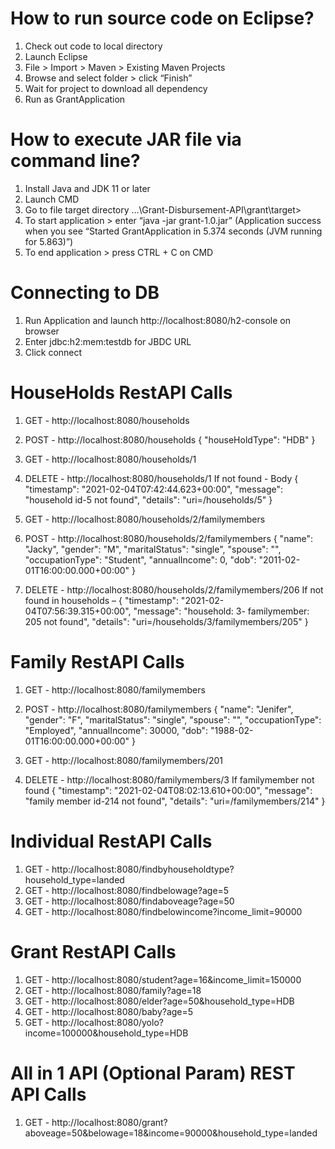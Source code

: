 How to run source code on Eclipse?
=================================
1.	Check out code to local directory
2.	Launch Eclipse
3.	File > Import > Maven > Existing Maven Projects
4.	Browse and select folder > click “Finish”
6.	Wait for project to download all dependency
7.	Run as GrantApplication


How to execute JAR file via command line?
=================================
1.	Install Java and JDK 11 or later
2.	Launch CMD
3.	Go to file target directory 
    …\Grant-Disbursement-API\grant\target>
4.	To start application > enter “java -jar grant-1.0.jar” (Application success when you see “Started GrantApplication in 5.374 seconds (JVM running for 5.863)”)
5.	To end application > press CTRL + C on CMD


Connecting to DB
=================================
1.	Run Application and launch http://localhost:8080/h2-console on browser
2.	Enter jdbc:h2:mem:testdb for JBDC URL
3.	Click connect 


HouseHolds RestAPI Calls
=============
1.	GET - http://localhost:8080/households
2.	POST - http://localhost:8080/households 
{
	"houseHoldType": "HDB"
}


3.	GET - http://localhost:8080/households/1 
4.	DELETE - http://localhost:8080/households/1
If not found - Body
{
    "timestamp": "2021-02-04T07:42:44.623+00:00",
    "message": "household id-5 not found",
    "details": "uri=/households/5"
}


5.	GET - http://localhost:8080/households/2/familymembers 
6.	POST - http://localhost:8080/households/2/familymembers
{
    "name": "Jacky",
    "gender": "M",
    "maritalStatus": "single",
    "spouse": "",
    "occupationType": "Student",
    "annualIncome": 0,
    "dob": "2011-02-01T16:00:00.000+00:00"
}


7.	DELETE - http://localhost:8080/households/2/familymembers/206
If not found in households – 
{
    "timestamp": "2021-02-04T07:56:39.315+00:00",
    "message": "household: 3- familymember: 205 not found",
    "details": "uri=/households/3/familymembers/205"
}


Family RestAPI Calls
=============
1.	GET - http://localhost:8080/familymembers 
2.	POST - http://localhost:8080/familymembers
{
    "name": "Jenifer",
    "gender": "F",
    "maritalStatus": "single",
    "spouse": "",
    "occupationType": "Employed",
    "annualIncome": 30000,
    "dob": "1988-02-01T16:00:00.000+00:00"
}


3.	GET - http://localhost:8080/familymembers/201
4.	DELETE - http://localhost:8080/familymembers/3
If familymember not found
{
    "timestamp": "2021-02-04T08:02:13.610+00:00",
    "message": "family member id-214 not found",
    "details": "uri=/familymembers/214"
}



Individual RestAPI Calls
=============
1.	GET - http://localhost:8080/findbyhouseholdtype?household_type=landed 
2.	GET - http://localhost:8080/findbelowage?age=5 
3.	GET - http://localhost:8080/findaboveage?age=50 
4.	GET - http://localhost:8080/findbelowincome?income_limit=90000


Grant RestAPI Calls
=============
1.	GET - http://localhost:8080/student?age=16&income_limit=150000 
2.	GET - http://localhost:8080/family?age=18
3.	GET - http://localhost:8080/elder?age=50&household_type=HDB 
4.	GET - http://localhost:8080/baby?age=5  
5.	GET - http://localhost:8080/yolo?income=100000&household_type=HDB


All in 1 API (Optional Param) REST API Calls
=============
1.	GET - http://localhost:8080/grant?aboveage=50&belowage=18&income=90000&household_type=landed
